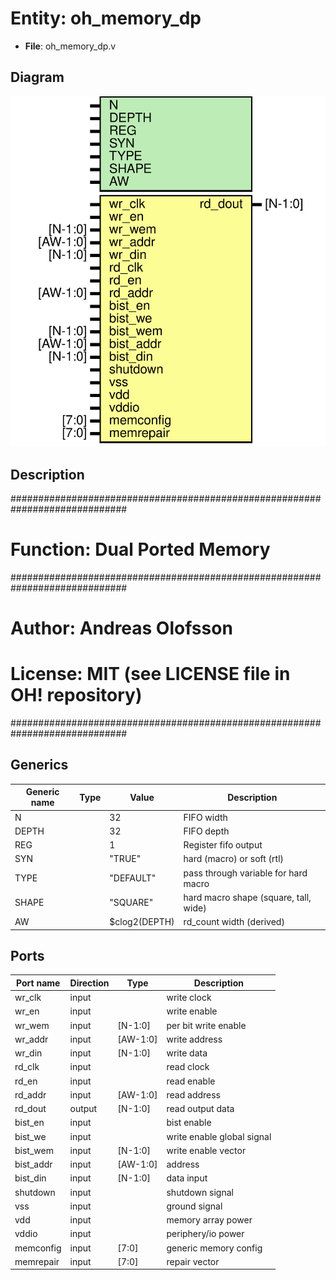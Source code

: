 # Entity: oh_memory_dp

- **File**: oh_memory_dp.v
## Diagram

![Diagram](oh_memory_dp.svg "Diagram")
## Description

#############################################################################
# Function: Dual Ported Memory                                              #
#############################################################################
# Author:   Andreas Olofsson                                                #
# License:  MIT (see LICENSE file in OH! repository)                        #
#############################################################################

## Generics

| Generic name | Type | Value         | Description                             |
| ------------ | ---- | ------------- | --------------------------------------- |
| N            |      | 32            |  FIFO width                             |
| DEPTH        |      | 32            |  FIFO depth                             |
| REG          |      | 1             |  Register fifo output                   |
| SYN          |      | "TRUE"        |  hard (macro) or soft (rtl)             |
| TYPE         |      | "DEFAULT"     |  pass through variable for hard macro   |
| SHAPE        |      | "SQUARE"      |  hard macro shape (square, tall, wide)  |
| AW           |      | $clog2(DEPTH) |  rd_count width (derived)               |
## Ports

| Port name | Direction | Type     | Description                |
| --------- | --------- | -------- | -------------------------- |
| wr_clk    | input     |          | write clock                |
| wr_en     | input     |          | write enable               |
| wr_wem    | input     | [N-1:0]  | per bit write enable       |
| wr_addr   | input     | [AW-1:0] | write address              |
| wr_din    | input     | [N-1:0]  | write data                 |
| rd_clk    | input     |          | read clock                 |
| rd_en     | input     |          | read enable                |
| rd_addr   | input     | [AW-1:0] | read address               |
| rd_dout   | output    | [N-1:0]  | read output data           |
| bist_en   | input     |          | bist enable                |
| bist_we   | input     |          | write enable global signal |
| bist_wem  | input     | [N-1:0]  | write enable vector        |
| bist_addr | input     | [AW-1:0] | address                    |
| bist_din  | input     | [N-1:0]  | data input                 |
| shutdown  | input     |          | shutdown signal            |
| vss       | input     |          | ground signal              |
| vdd       | input     |          | memory array power         |
| vddio     | input     |          | periphery/io power         |
| memconfig | input     | [7:0]    | generic memory config      |
| memrepair | input     | [7:0]    | repair vector              |
